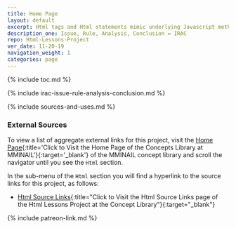 ```yaml
---
title: Home Page
layout: default
excerpt: Html tags and Html statements mimic underlying Javascript methods ...
description_one: Issue, Rule, Analysis, Conclusion = IRAC
repo: Html-Lessons-Project
ver_date: 11-20-19
navigation_weight: 1
categories: page
---
```

{% include toc.md %}

{% include irac-issue-rule-analysis-conclusion.md %}

{% include sources-and-uses.md %}

### External Sources

To view a list of aggregate external links for this project, visit the [Home Page](https://mminail.github.io/){:title='Click to Visit the Home Page of the Concepts Library at MMINAIL'}{:target='_blank'} of the MMINAIL concept library and scroll the navigator until you see the `Html` section.

In the sub-menu of the `Html` section you will find a hyperlink to the source links for this project, as follows:

- [Html Source Links](https://mminail.github.io/Html/Html-Source-Links.htm){:title="Click to Visit the Html Source Links page of the Html Lessons Project at the Concept Library"}{:target="_blank"}

{% include patreon-link.md %}
